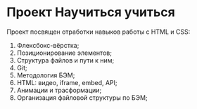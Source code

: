 # Проект **Научиться учиться**
Проект посвящен отработки навыков работы с HTML и CSS:
1. Флексбокс-вёрстка;
2. Позиционирование элементов;
3. Структура файлов и пути к ним;
4. Git;
5. Методология БЭМ;
6. HTML: видео, iframe, embed, API;
7. Анимации и трасформации;
8. Организация файловой структуры по БЭМ;
